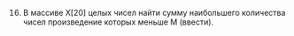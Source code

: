 16)	 В массиве X[20] целых чисел найти сумму наибольшего количества чисел произведение которых меньше M (ввести).
